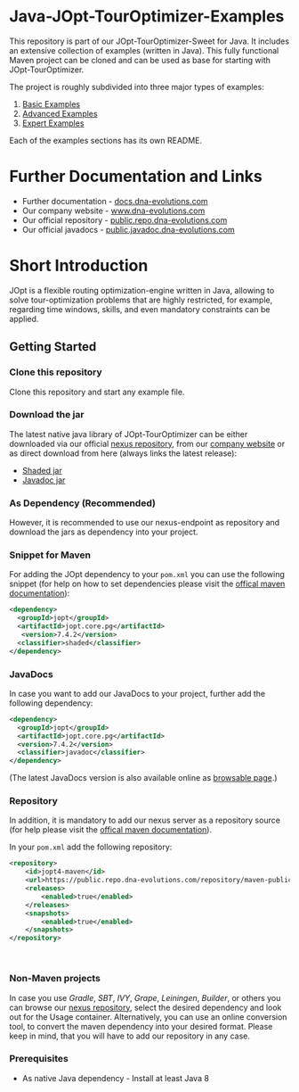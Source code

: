 # Java-JOpt-TourOptimizer-Examples
This repository is part of our JOpt-TourOptimizer-Sweet for Java. It includes an extensive collection of examples (written in Java). This fully functional Maven project can be cloned and can be used as base for starting with JOpt-TourOptimizer.

The project is roughly subdivided into three major types of examples:

1. <a href="https://github.com/DNA-Evolutions/Java-TourOptimizer-Examples/tree/master/src/main/java/com/dna/jopt/touroptimizer/java/examples/basic" target="_blank">Basic Examples</a>
2. <a href="https://github.com/DNA-Evolutions/Java-TourOptimizer-Examples/tree/master/src/main/java/com/dna/jopt/touroptimizer/java/examples/advanced" target="_blank">Advanced Examples</a>
3. <a href="https://github.com/DNA-Evolutions/Java-TourOptimizer-Examples/tree/master/src/main/java/com/dna/jopt/touroptimizer/java/examples/expert" target="_blank">Expert Examples</a>

Each of the examples sections has its own README.

# Further Documentation and Links

- Further documentation - <a href="https://docs.dna-evolutions.com" target="_blank">docs.dna-evolutions.com</a>
- Our company website - <a href="https://www.dna-evolutions.com" target="_blank">www.dna-evolutions.com</a>
- Our official repository - <a href="https://public.repo.dna-evolutions.com" target="_blank">public.repo.dna-evolutions.com</a>
- Our official javadocs - <a href="https://public.javadoc.dna-evolutions.com" target="_blank">public.javadoc.dna-evolutions.com</a>

# Short Introduction
JOpt is a flexible routing optimization-engine written in Java, allowing to solve tour-optimization problems that are highly restricted, for example, regarding time windows, skills, and even mandatory constraints can be applied.

## Getting Started

### Clone this repository
Clone this repository and start any example file.

### Download the jar
The latest native java library of JOpt-TourOptimizer can be either downloaded via our official
<a href="https://public.repo.dna-evolutions.com/#browse/browse:maven-releases" target="_blank">nexus repository</a>, from our <a href="https://www.dna-evolutions.com/" target="_blank">company website</a> or as direct download from here (always links the latest release):

- <a href="https://public.repo.dna-evolutions.com/service/rest/v1/search/assets/download?sort=version&repository=maven-releases&group=jopt&maven.artifactId=jopt.core.pg&maven.extension=jar&maven.classifier=shaded" target="_blank">Shaded jar</a>
- <a href="https://public.repo.dna-evolutions.com/service/rest/v1/search/assets/download?sort=version&repository=maven-releases&group=jopt&maven.artifactId=jopt.core.pg&maven.extension=jar&maven.classifier=javadoc" target="_blank">Javadoc jar</a>

### As Dependency (Recommended)
However, it is recommended to use our nexus-endpoint as repository and download the jars as dependency into your project.

### Snippet for Maven

For adding the JOpt dependency to your ``pom.xml`` you can use the following snippet (for help on how to set dependencies please visit the <a href="https://maven.apache.org/guides/introduction/introduction-to-dependency-mechanism.html" target="_blank">offical maven documentation</a>):


```xml
<dependency>
  <groupId>jopt</groupId>
  <artifactId>jopt.core.pg</artifactId>
   <version>7.4.2</version>
  <classifier>shaded</classifier>
</dependency>
```

### JavaDocs

In case you want to add our JavaDocs to your project, further add the following dependency:

```xml
<dependency>
  <groupId>jopt</groupId>
  <artifactId>jopt.core.pg</artifactId>
  <version>7.4.2</version>
  <classifier>javadoc</classifier>
</dependency>
```

(The latest JavaDocs version is also available online as <a href="https://public.javadoc.dna-evolutions.com/" target="_blank">browsable page</a>.)

### Repository

In addition, it is mandatory to add our nexus server as a repository source (for help please visit the <a href="https://maven.apache.org/guides/introduction/introduction-to-repositories.html" target="_blank">offical maven documentation</a>).

In your ``pom.xml`` add the following repository:

```xml
<repository>
	<id>jopt4-maven</id>
	<url>https://public.repo.dna-evolutions.com/repository/maven-public/</url>
	<releases>
		<enabled>true</enabled>
	</releases>
	<snapshots>
		<enabled>true</enabled>
	</snapshots>
</repository>
```

<br>

### Non-Maven projects

In case you use *Gradle*, *SBT*, *IVY*, *Grape*, *Leiningen*, *Builder*, or others you can browse our <a href="https://public.repo.dna-evolutions.com/#browse/browse:maven-releases" target="_blank">nexus repository</a>, select the desired dependency and look out for the Usage container. Alternatively, you can use an online conversion tool, to convert the maven dependency into your desired format. Please keep in mind, that you will have to add our repository in any case.


### Prerequisites

* As native Java dependency - Install at least Java 8
